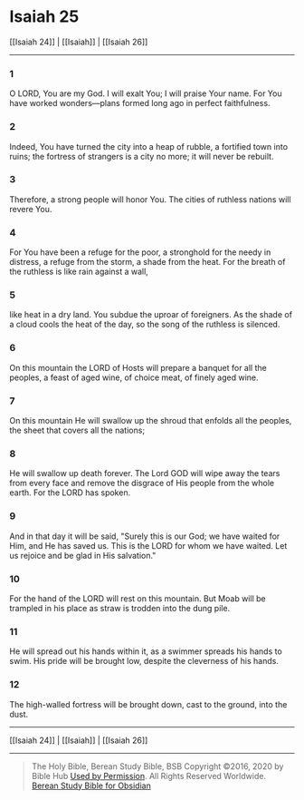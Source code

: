 # Isaiah 25

[[Isaiah 24]] | [[Isaiah]] | [[Isaiah 26]]

---

### 1
O LORD, You are my God. I will exalt You; I will praise Your name. For You have worked wonders—plans formed long ago in perfect faithfulness.

### 2
Indeed, You have turned the city into a heap of rubble, a fortified town into ruins; the fortress of strangers is a city no more; it will never be rebuilt.

### 3
Therefore, a strong people will honor You. The cities of ruthless nations will revere You.

### 4
For You have been a refuge for the poor, a stronghold for the needy in distress, a refuge from the storm, a shade from the heat. For the breath of the ruthless is like rain against a wall,

### 5
like heat in a dry land. You subdue the uproar of foreigners. As the shade of a cloud cools the heat of the day, so the song of the ruthless is silenced.

### 6
On this mountain the LORD of Hosts will prepare a banquet for all the peoples, a feast of aged wine, of choice meat, of finely aged wine.

### 7
On this mountain He will swallow up the shroud that enfolds all the peoples, the sheet that covers all the nations;

### 8
He will swallow up death forever. The Lord GOD will wipe away the tears from every face and remove the disgrace of His people from the whole earth. For the LORD has spoken.

### 9
And in that day it will be said, "Surely this is our God; we have waited for Him, and He has saved us. This is the LORD for whom we have waited. Let us rejoice and be glad in His salvation."

### 10
For the hand of the LORD will rest on this mountain. But Moab will be trampled in his place as straw is trodden into the dung pile.

### 11
He will spread out his hands within it, as a swimmer spreads his hands to swim. His pride will be brought low, despite the cleverness of his hands.

### 12
The high-walled fortress will be brought down, cast to the ground, into the dust.

---

[[Isaiah 24]] | [[Isaiah]] | [[Isaiah 26]]

---

> The Holy Bible, Berean Study Bible, BSB
> Copyright &copy;2016, 2020 by Bible Hub
> [Used by Permission](https://berean.bible/terms.htm). All Rights Reserved Worldwide.
> [Berean Study Bible for Obsidian](https://github.com/gapmiss/berean-study-bible-for-obsidian)</small>

